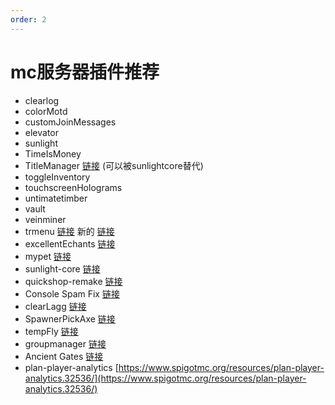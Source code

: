 ```yaml
---
order: 2
---
```

# mc服务器插件推荐

- clearlog
- colorMotd
- customJoinMessages
- elevator
- sunlight
- TimeIsMoney
- TitleManager   [链接](https://www.spigotmc.org/resources/titlemanager.1049/) (可以被sunlightcore替代)
- toggleInventory
- touchscreenHolograms
- untimatetimber
- vault
- veinminer
- trmenu   [链接](http://repo.iroselle.com/#browse/browse:maven-public:me) 新的 [链接](https://www.mcbbs.net/thread-1240856-1-1.html)
- excellentEchants   [链接](https://www.spigotmc.org/resources/excellentenchants-vanilla-like-enchantments-1-15-1-17.61693/)
- mypet   [链接](https://mypet-plugin.de/download)
- sunlight-core    [链接](https://www.spigotmc.org/resources/67733/)
- quickshop-remake   [链接](https://www.spigotmc.org/resources/quickshop-reremake-for-1-13.62575/)
- Console Spam Fix [链接](https://www.spigotmc.org/resources/console-spam-fix.18410/)
- clearLagg  [链接](https://www.spigotmc.org/resources/clearlagg.68271/)
- SpawnerPickAxe  [链接](https://www.spigotmc.org/resources/spawnerpickaxe-1-8-1-16.39043/)
- tempFly  [链接](https://www.spigotmc.org/resources/tempfly.54987/)
- groupmanager  [链接](https://www.spigotmc.org/resources/groupmanager.38875/)
- Ancient Gates   [链接](https://www.spigotmc.org/resources/ancient-gates.6583/)
- plan-player-analytics  [https://www.spigotmc.org/resources/plan-player-analytics.32536/](https://www.spigotmc.org/resources/plan-player-analytics.32536/)
